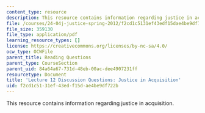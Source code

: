 ```yaml
---
content_type: resource
description: This resource contains information regarding justice in acquisition.
file: /courses/24-04j-justice-spring-2012/f2cd1c5131ef43edf15dae4be9df722b_MIT24_04JS12_disc12.pdf
file_size: 359130
file_type: application/pdf
learning_resource_types: []
license: https://creativecommons.org/licenses/by-nc-sa/4.0/
ocw_type: OCWFile
parent_title: Reading Questions
parent_type: CourseSection
parent_uid: 84a64a67-731d-48eb-00ac-dee4907231ff
resourcetype: Document
title: 'Lecture 12 Discussion Questions: Justice in Acquisition'
uid: f2cd1c51-31ef-43ed-f15d-ae4be9df722b
---
```

This resource contains information regarding justice in acquisition.